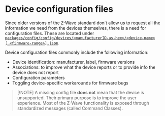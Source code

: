 # Device configuration files

Since older versions of the Z-Wave standard don't allow us to request all the information we need from the devices themselves, there is a need for configuration files. These are located under [`packages/config/config/devices/<manufacturerID-as-hex>/<device-name>[_<firmware-range>].json`](https://github.com/zwave-js/node-zwave-js/tree/master/packages/config/config).

Device configuration files commonly include the following information:

- Device identification: manufacturer, label, firmware versions
- Associations: to improve what the device reports or to provide info the device does not report
- Configuration parameters
- Toggling device-specific workarounds for firmware bugs

> [!NOTE] A missing config file **does not** mean that the device is unsupported. Their primary purpose is to improve the user experience. Most of the Z-Wave functionality is exposed through standardized messages (called Command Classes).
